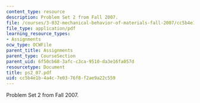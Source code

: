 ```yaml
---
content_type: resource
description: Problem Set 2 from Fall 2007.
file: /courses/3-032-mechanical-behavior-of-materials-fall-2007/cc5b4e1b4a4c7e0376f8f2ae9a22c559_ps2_07.pdf
file_type: application/pdf
learning_resource_types:
- Assignments
ocw_type: OCWFile
parent_title: Assignments
parent_type: CourseSection
parent_uid: 6f50cb68-3afc-c3ca-9510-da3e16fa057d
resourcetype: Document
title: ps2_07.pdf
uid: cc5b4e1b-4a4c-7e03-76f8-f2ae9a22c559
---
```

Problem Set 2 from Fall 2007.


